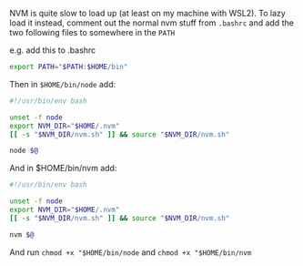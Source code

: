 NVM is quite slow to load up (at least on my machine with WSL2). To lazy load it instead, comment out the normal nvm stuff from `.bashrc` and add the two following files to somewhere in the `PATH`

e.g. add this to .bashrc
```bash
export PATH="$PATH:$HOME/bin"
```

Then in `$HOME/bin/node` add:
```bash
#!/usr/bin/env bash

unset -f node
export NVM_DIR="$HOME/.nvm"
[[ -s "$NVM_DIR/nvm.sh" ]] && source "$NVM_DIR/nvm.sh"

node $@
```

And in $HOME/bin/nvm add:
```bash
#!/usr/bin/env bash

unset -f node
export NVM_DIR="$HOME/.nvm"
[[ -s "$NVM_DIR/nvm.sh" ]] && source "$NVM_DIR/nvm.sh"

nvm $@
```

And run `chmod +x "$HOME/bin/node` and `chmod +x "$HOME/bin/nvm`
